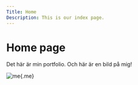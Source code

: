 ```yaml
---
Title: Home
Description: This is our index page.
---
```


Home page
==========================

Det här är min portfolio. Och här är en bild på mig!

![me](%assets_url%/img/me.jpg){.me}

